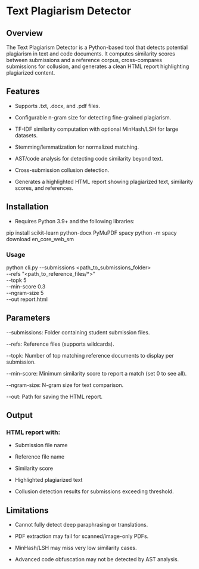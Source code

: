 # Text Plagiarism Detector
## Overview

The Text Plagiarism Detector is a Python-based tool that detects potential plagiarism in text and code documents. It computes similarity scores between submissions and a reference corpus, cross-compares submissions for collusion, and generates a clean HTML report highlighting plagiarized content.

## Features

- Supports .txt, .docx, and .pdf files.

- Configurable n-gram size for detecting fine-grained plagiarism.

- TF-IDF similarity computation with optional MinHash/LSH for large datasets.

- Stemming/lemmatization for normalized matching.

- AST/code analysis for detecting code similarity beyond text.

- Cross-submission collusion detection.

- Generates a highlighted HTML report showing plagiarized text, similarity scores, and references.

## Installation

- Requires Python 3.9+ and the following libraries:

pip install scikit-learn python-docx PyMuPDF spacy
python -m spacy download en_core_web_sm

### Usage
python cli.py --submissions <path_to_submissions_folder> \
              --refs "<path_to_reference_files/*>" \
              --topk 5 \
              --min-score 0.3 \
              --ngram-size 5 \
              --out report.html

## Parameters
--submissions: Folder containing student submission files.

--refs: Reference files (supports wildcards).

--topk: Number of top matching reference documents to display per submission.

--min-score: Minimum similarity score to report a match (set 0 to see all).

--ngram-size: N-gram size for text comparison.

--out: Path for saving the HTML report.

## Output

### HTML report with:

- Submission file name

- Reference file name

- Similarity score

- Highlighted plagiarized text

- Collusion detection results for submissions exceeding threshold.

## Limitations

- Cannot fully detect deep paraphrasing or translations.

- PDF extraction may fail for scanned/image-only PDFs.

- MinHash/LSH may miss very low similarity cases.

- Advanced code obfuscation may not be detected by AST analysis.
